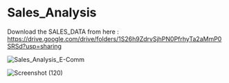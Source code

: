 # Sales_Analysis

Download the SALES_DATA from here : https://drive.google.com/drive/folders/1S26h9ZdrvSjhPN0PfrhyTa2aMmP0SRSd?usp=sharing


![Sales_Analysis_E-Comm](https://user-images.githubusercontent.com/97386434/229334822-b9f82342-07c9-4c09-800a-1f3e164a50f7.jpg)


![Screenshot (120)](https://user-images.githubusercontent.com/97386434/229334877-896ec36d-7c30-4e2f-b94d-0e116a8d0494.png)
